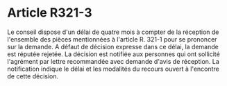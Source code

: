# Article R321-3

Le conseil dispose d'un délai de quatre mois à compter de la réception de l'ensemble des pièces mentionnées à l'article R. 321-1 pour se prononcer sur la demande. A défaut de décision expresse dans ce délai, la demande est réputée rejetée.   La décision est notifiée aux personnes qui ont sollicité l'agrément par lettre recommandée avec demande d'avis de réception.   La notification indique le délai et les modalités du recours ouvert à l'encontre de cette décision.